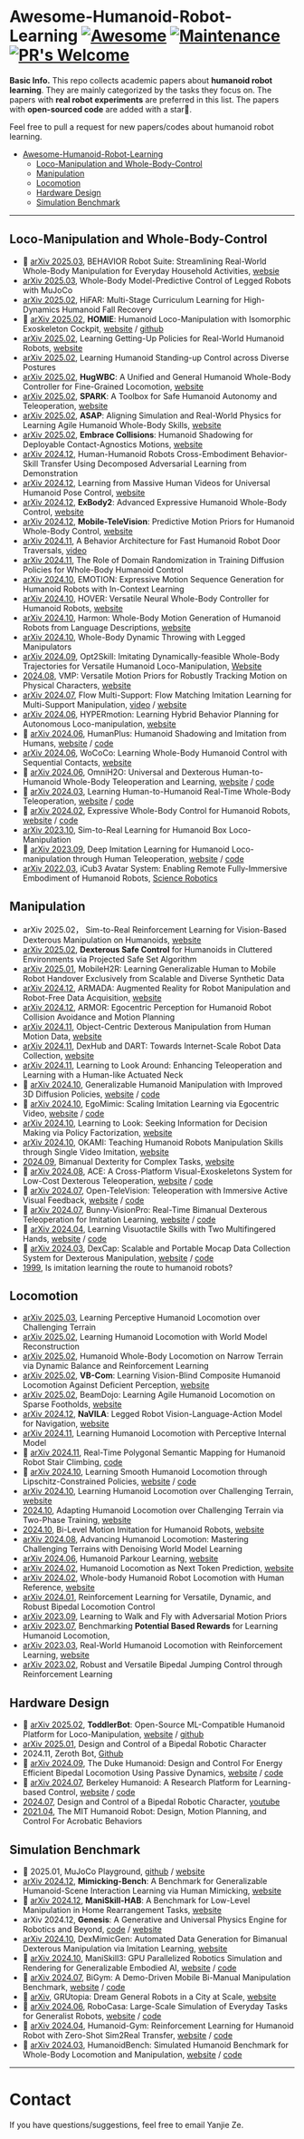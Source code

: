 # Awesome-Humanoid-Robot-Learning  [![Awesome](https://cdn.rawgit.com/sindresorhus/awesome/d7305f38d29fed78fa85652e3a63e154dd8e8829/media/badge.svg)](https://github.com/sindresorhus/awesome) [![Maintenance](https://img.shields.io/badge/Maintained%3F-yes-green.svg)](https://GitHub.com/Naereen/StrapDown.js/graphs/commit-activity) [![PR's Welcome](https://img.shields.io/badge/PRs-welcome-brightgreen.svg?style=flat)](http://makeapullrequest.com)

**Basic Info.** This repo collects academic papers about **humanoid robot learning**.  They are mainly categorized by the tasks they focus on. The papers with **real robot experiments** are preferred in this list. The papers with **open-sourced code** are added with a star🌟.

Feel free to pull a request for new papers/codes about humanoid robot learning.

- [Awesome-Humanoid-Robot-Learning](#awesome-humanoid-robot-learning)
  - [Loco-Manipulation and Whole-Body-Control](#loco-manipulation-and-whole-body-control)
  - [Manipulation](#manipulation)
  - [Locomotion](#locomotion)
  - [Hardware Design](#hardware-design)
  - [Simulation Benchmark](#simulation-benchmark)

---

## Loco-Manipulation and Whole-Body-Control
- 🌟 [arXiv 2025.03](https://arxiv.org/abs/2503.05652), BEHAVIOR Robot Suite: Streamlining Real-World Whole-Body Manipulation for Everyday Household Activities, [websie](https://behavior-robot-suite.github.io/)
- [arXiv 2025.03](https://arxiv.org/abs/2503.04613), Whole-Body Model-Predictive Control of Legged Robots with MuJoCo
- [arXiv 2025.02](https://arxiv.org/abs/2502.20061), HiFAR: Multi-Stage Curriculum Learning for High-Dynamics Humanoid Fall Recovery
- 🌟 [arXiv 2025.02](https://arxiv.org/abs/2502.13013), **HOMIE**: Humanoid Loco-Manipulation with Isomorphic Exoskeleton Cockpit, [website](https://homietele.github.io/) / [github](https://github.com/OpenRobotLab/OpenHomie)
- [arXiv 2025.02](https://arxiv.org/abs/2502.12152), Learning Getting-Up Policies for Real-World Humanoid Robots, [website](https://humanoid-getup.github.io/)
- [arXiv 2025.02](https://arxiv.org/abs/2502.08378), Learning Humanoid Standing-up Control across Diverse Postures
- [arXiv 2025.02](https://arxiv.org/abs/2502.03206), **HugWBC**: A Unified and General Humanoid Whole-Body Controller
for Fine-Grained Locomotion, [website](https://hugwbc.github.io/)
- [arXiv 2025.02](https://arxiv.org/abs/2502.03132), **SPARK**: A Toolbox for Safe Humanoid Autonomy and Teleoperation, [website](https://intelligent-control-lab.github.io/spark/)
- [arXiv 2025.02](https://agile.human2humanoid.com/), **ASAP**: Aligning Simulation and Real-World Physics for Learning Agile Humanoid Whole-Body Skills, [website](https://agile.human2humanoid.com/)
- [arXiv 2025.02](https://arxiv.org/abs/2502.01465), **Embrace Collisions**: Humanoid Shadowing for Deployable Contact-Agnostics Motions, [website](https://project-instinct.github.io/)
- [arXiv 2024.12](https://arxiv.org/abs/2412.15166), Human-Humanoid Robots Cross-Embodiment Behavior-Skill Transfer Using Decomposed Adversarial Learning from Demonstration
- [arXiv 2024.12](https://arxiv.org/abs/2412.14172), Learning from Massive Human Videos for Universal Humanoid Pose Control, [website](https://usc-gvl.github.io/UH-1/)
- [arXiv 2024.12](https://arxiv.org/abs/2412.13196), **ExBody2**: Advanced Expressive Humanoid Whole-Body Control, [website](https://exbody2.github.io/)
- [arXiv 2024.12](https://arxiv.org/abs/2412.07773), **Mobile-TeleVision**: Predictive Motion Priors for Humanoid Whole-Body Control, [website](https://mobile-tv.github.io/)
- [arXiv 2024.11](https://arxiv.org/abs/2411.03532), A Behavior Architecture for Fast Humanoid Robot Door Traversals, [video](https://www.youtube.com/playlist?list=PLXuyT8w3JVgMPaB5nWNRNHtqzRK8i68dy)
- [arXiv 2024.11](https://arxiv.org/abs/2411.01349), The Role of Domain Randomization in Training Diffusion Policies for Whole-Body Humanoid Control
- [arXiv 2024.10](https://arxiv.org/abs/2410.23234), EMOTION: Expressive Motion Sequence Generation for Humanoid Robots with In-Context Learning
- [arXiv 2024.10](https://arxiv.org/abs/2410.21229), HOVER: Versatile Neural Whole-Body Controller for Humanoid Robots, [website](https://hover-versatile-humanoid.github.io/)
- [arXiv 2024.10](https://arxiv.org/abs/2410.12773), Harmon: Whole-Body Motion Generation of Humanoid Robots from Language Descriptions, [website](https://ut-austin-rpl.github.io/Harmon/)
- [arXiv 2024.10](https://arxiv.org/abs/2410.05681), Whole-Body Dynamic Throwing with Legged Manipulators
- [arXiv 2024.09](https://arxiv.org/abs/2409.20514), Opt2Skill: Imitating Dynamically-feasible Whole-Body Trajectories for Versatile Humanoid Loco-Manipulation, [Website](https://opt2skill.github.io/)
- [2024.08](https://la.disneyresearch.com/publication/vmp-versatile-motion-priors-for-robustly-tracking-motion-on-physical-characters/), VMP: Versatile Motion Priors for Robustly Tracking Motion on Physical Characters, [website](https://la.disneyresearch.com/publication/vmp-versatile-motion-priors-for-robustly-tracking-motion-on-physical-characters/)
- [arXiv 2024.07](https://arxiv.org/abs/2407.12381), Flow Multi-Support: Flow Matching Imitation Learning for Multi-Support Manipulation, [video](https://www.youtube.com/watch?v=OyXojqRasHU) / [website](https://hucebot.github.io/flow_multisupport_website/)
- [arXiv 2024.06](https://arxiv.org/abs/2406.14655v1), HYPERmotion: Learning Hybrid Behavior Planning for Autonomous Loco-manipulation, [website](https://hy-motion.github.io/)
- 🌟 [arXiv 2024.06](https://arxiv.org/abs/2406.10454), HumanPlus: Humanoid Shadowing and Imitation from Humans, [website](https://humanoid-ai.github.io/) / [code](https://github.com/MarkFzp/humanplus)
- [arXiv 2024.06](https://arxiv.org/abs/2406.06005), WoCoCo: Learning Whole-Body Humanoid Control with Sequential Contacts, [website](https://lecar-lab.github.io/wococo/)
- 🌟 [arXiv 2024.06](https://arxiv.org/abs/2406.08858), OmniH2O: Universal and Dexterous Human-to-Humanoid Whole-Body Teleoperation and Learning, [website](https://omni.human2humanoid.com/) / [code](https://github.com/LeCAR-Lab/human2humanoid)
- 🌟 [arXiv 2024.03](https://arxiv.org/abs/2403.04436), Learning Human-to-Humanoid Real-Time Whole-Body Teleoperation, [website](https://human2humanoid.com/) / [code](https://github.com/LeCAR-Lab/human2humanoid)
- 🌟 [arXiv 2024.02](https://arxiv.org/abs/2402.16796), Expressive Whole-Body Control for Humanoid Robots, [website](https://expressive-humanoid.github.io/) / [code](https://github.com/chengxuxin/expressive-humanoid)
- [arXiv 2023.10](https://arxiv.org/abs/2310.03191), Sim-to-Real Learning for Humanoid Box Loco-Manipulation
- 🌟 [arXiv 2023.09](https://arxiv.org/abs/2309.01952), Deep Imitation Learning for Humanoid Loco-manipulation through Human Teleoperation, [website](https://ut-austin-rpl.github.io/TRILL/) / [code](https://github.com/UT-Austin-RPL/TRILL)
- [arXiv 2022.03](https://arxiv.org/abs/2203.06972), iCub3 Avatar System: Enabling Remote Fully-Immersive Embodiment of Humanoid Robots, [Science Robotics](https://www.science.org/doi/10.1126/scirobotics.adh3834)

## Manipulation
- arXiv 2025.02， Sim-to-Real Reinforcement Learning for Vision-Based Dexterous Manipulation on Humanoids, [website](https://toruowo.github.io/recipe/)
- [arXiv 2025.02](https://arxiv.org/abs/2502.02858), **Dexterous Safe Control** for Humanoids in Cluttered Environments via Projected Safe Set Algorithm
- [arXiv 2025.01](https://arxiv.org/abs/2501.04595), MobileH2R: Learning Generalizable Human to Mobile Robot Handover Exclusively from Scalable and Diverse Synthetic Data
- [arXiv 2024.12](https://arxiv.org/abs/2412.10631), ARMADA: Augmented Reality for Robot Manipulation and Robot-Free Data Acquisition, [website](https://nataliya.dev/armada)
- [arXiv 2024.12](https://arxiv.org/abs/2412.00396), ARMOR: Egocentric Perception for Humanoid Robot Collision Avoidance and Motion Planning
- [arXiv 2024.11](https://arxiv.org/abs/2411.04005), Object-Centric Dexterous Manipulation from Human Motion Data, [website](https://cypypccpy.github.io/obj-dex.github.io/)
- [arXiv 2024.11](https://arxiv.org/abs/2411.02214), DexHub and DART: Towards Internet-Scale Robot Data Collection, [website](https://dexhub.ai/project)
- [arXiv 2024.11](https://arxiv.org/abs/2411.00704), Learning to Look Around: Enhancing Teleoperation and Learning with a Human-like Actuated Neck
- 🌟 [arXiv 2024.10](https://arxiv.org/abs/2410.10803), Generalizable Humanoid Manipulation with Improved 3D Diffusion Policies, [website](https://humanoid-manipulation.github.io/) / [code](https://github.com/YanjieZe/Improved-3D-Diffusion-Policy)
- 🌟 [arXiv 2024.10](https://arxiv.org/abs/2410.24221), EgoMimic: Scaling Imitation Learning via Egocentric Video, [website](https://egomimic.github.io/) / [code](https://github.com/SimarKareer/EgoMimic)
- [arXiv 2024.10](https://arxiv.org/abs/2410.18964), Learning to Look: Seeking Information for Decision Making via Policy Factorization, [website](https://robin-lab.cs.utexas.edu/learning2look/)
- [arXiv 2024.10](https://arxiv.org/abs/2410.11792), OKAMI: Teaching Humanoid Robots Manipulation Skills through Single Video Imitation, [website](https://ut-austin-rpl.github.io/OKAMI/)
- [2024.09](https://openreview.net/forum?id=55tYfHvanf), Bimanual Dexterity for Complex Tasks, [website](https://bidex-teleop.github.io/)
- 🌟 [arXiv 2024.08](https://arxiv.org/abs/2408.11805), ACE: A Cross-Platform Visual-Exoskeletons System for Low-Cost Dexterous Teleoperation, [website](https://ace-teleop.github.io/) / [code](https://github.com/ACETeleop/ACETeleop)
- 🌟 [arXiv 2024.07](https://arxiv.org/abs/2407.01512), Open-TeleVision: Teleoperation with Immersive Active Visual Feedback, [website](https://robot-tv.github.io/) / [code](https://github.com/OpenTeleVision/TeleVision)
- 🌟 [arXiv 2024.07](https://arxiv.org/abs/2407.03162), Bunny-VisionPro: Real-Time Bimanual Dexterous Teleoperation for Imitation Learning, [website](https://dingry.github.io/projects/bunny_visionpro.html) / [code](https://github.com/Dingry/BunnyVisionPro)
- 🌟 [arXiv 2024.04](https://arxiv.org/abs/2404.16823), Learning Visuotactile Skills with Two Multifingered Hands, [website](https://toruowo.github.io/hato/) / [code](https://github.com/toruowo/hato)
- 🌟 [arXiv 2024.03](https://arxiv.org/abs/2403.07788), DexCap: Scalable and Portable Mocap Data Collection System for Dexterous Manipulation, [website](https://dex-cap.github.io/) / [code](https://github.com/j96w/DexCap)
- [1999](https://www.cell.com/trends/cognitive-sciences/abstract/S1364-6613(99)01327-3), Is imitation learning the route to humanoid robots?


## Locomotion
- [arXiv 2025.03](https://arxiv.org/abs/2503.00692), Learning Perceptive Humanoid Locomotion over Challenging Terrain
- [arXiv 2025.02](https://arxiv.org/abs/2502.16230), Learning Humanoid Locomotion with World Model Reconstruction
- [arXiv 2025.02](https://arxiv.org/abs/2502.17219), Humanoid Whole-Body Locomotion on Narrow Terrain via Dynamic Balance and Reinforcement Learning
- [arXiv 2025.02](https://arxiv.org/abs/2502.14814), **VB-Com**: Learning Vision-Blind Composite Humanoid Locomotion Against Deficient Perception, [website](https://renjunli99.github.io/vbcom.github.io/) 
- [arXiv 2025.02](https://arxiv.org/abs/2502.10363), BeamDojo: Learning Agile Humanoid Locomotion on Sparse Footholds, [website](https://why618188.github.io/beamdojo/)
- [arXiv 2024.12](https://arxiv.org/abs/2412.04453), **NaVILA**: Legged Robot Vision-Language-Action Model for Navigation, [website](https://navila-bot.github.io/)
- [arXiv 2024.11](https://arxiv.org/abs/2411.14386), Learning Humanoid Locomotion with Perceptive Internal Model
- 🌟 [arXiv 2024.11](https://arxiv.org/abs/2411.01919), Real-Time Polygonal Semantic Mapping for Humanoid Robot Stair Climbing, [code](https://github.com/BTFrontier/polygon_mapping)
- 🌟 [arXiv 2024.10](https://arxiv.org/abs/2410.11825), Learning Smooth Humanoid Locomotion through Lipschitz-Constrained Policies, [website](https://lipschitz-constrained-policy.github.io/) / [code](https://github.com/zixuan417/smooth-humanoid-locomotion)
- [arXiv 2024.10](https://arxiv.org/abs/2410.03654), Learning Humanoid Locomotion over Challenging Terrain, [website](https://humanoid-challenging-terrain.github.io/)
- [2024.10](https://openreview.net/forum?id=O0oK2bVist), Adapting Humanoid Locomotion over Challenging Terrain via Two-Phase Training, [website](https://sites.google.com/view/adapting-humanoid-locomotion/two-phase-training)
- [2024.10](https://openreview.net/forum?id=wH7Wv0nAm8), Bi-Level Motion Imitation for Humanoid Robots, [website](https://sites.google.com/view/bmi-corl2024)
- [arXiv 2024.08](https://arxiv.org/abs/2408.14472), Advancing Humanoid Locomotion: Mastering Challenging Terrains with Denoising World Model Learning
- [arXiv 2024.06](https://arxiv.org/abs/2406.10759), Humanoid Parkour Learning, [website](https://humanoid4parkour.github.io/)
- [arXiv 2024.02](https://arxiv.org/abs/2402.19469), Humanoid Locomotion as Next Token Prediction, [website](https://humanoid-next-token-prediction.github.io/)
- [arXiv 2024.02](https://arxiv.org/abs/2402.18294), Whole-body Humanoid Robot Locomotion with Human Reference, [website](https://greatsjk.github.io/Adam-PNDbotics/)
- [arXiv 2024.01](https://arxiv.org/abs/2401.16889), Reinforcement Learning for Versatile, Dynamic, and Robust Bipedal Locomotion Control
- [arXiv 2023.09](https://arxiv.org/abs/2309.12784), Learning to Walk and Fly with Adversarial Motion Priors
- [arXiv 2023.07](https://arxiv.org/abs/2307.10142), Benchmarking **Potential Based Rewards** for Learning Humanoid Locomotion, 
- [arXiv 2023.03](https://arxiv.org/abs/2303.03381), Real-World Humanoid Locomotion with Reinforcement Learning, [website](https://learning-humanoid-locomotion.github.io/)
- [arXiv 2023.02](https://arxiv.org/abs/2302.09450), Robust and Versatile Bipedal Jumping Control through Reinforcement Learning

## Hardware Design
- 🌟 [arXiv 2025.02](https://arxiv.org/abs/2502.00893), **ToddlerBot**: Open-Source ML-Compatible Humanoid Platform for Loco-Manipulation, [website](https://toddlerbot.github.io/) / [github](https://github.com/hshi74/toddlerbot)
- [arXiv 2025.01](https://arxiv.org/abs/2501.05204), Design and Control of a Bipedal Robotic Character
- 2024.11, Zeroth Bot, [Github](https://github.com/zeroth-robotics/zeroth-bot)
- 🌟 [arXiv 2024.09](https://arxiv.org/abs/2409.19795), The Duke Humanoid: Design and Control For Energy Efficient Bipedal Locomotion Using Passive Dynamics, [website](http://www.generalroboticslab.com/blogs/blog/2024-09-29-dukehumanoidv1/index.html) / [code](https://github.com/generalroboticslab/dukeHumanoidHardwareControl)
- 🌟 [arXiv 2024.07](https://arxiv.org/abs/2407.21781), Berkeley Humanoid: A Research Platform for Learning-based Control, [website](https://berkeley-humanoid.com/) / [code](https://github.com/HybridRobotics/isaac_berkeley_humanoid)
- [2024.07](https://la.disneyresearch.com/publication/design-and-control-of-a-bipedal-robotic-character/), Design and Control of a Bipedal Robotic Character, [youtube](https://youtu.be/7_LW7u-nk6Q?si=DTpHYW_fCOST26tR)
- [2021.04](https://arxiv.org/abs/2104.09025), The MIT Humanoid Robot: Design, Motion Planning, and Control For Acrobatic Behaviors

## Simulation Benchmark
- 🌟 2025.01, MuJoCo Playground, [github](https://github.com/google-deepmind/mujoco_playground) / [website](https://playground.mujoco.org/)
- [arXiv 2024.12](https://arxiv.org/abs/2412.17730), **Mimicking-Bench**: A Benchmark for Generalizable Humanoid-Scene Interaction Learning via Human Mimicking, [website](https://mimicking-bench.github.io/)
- 🌟 [arXiv 2024.12](https://arxiv.org/abs/2412.13211), **ManiSkill-HAB**: A Benchmark for Low-Level Manipulation in Home Rearrangement Tasks, [website](https://arth-shukla.github.io/mshab/)
- arXiv 2024.12, **Genesis**: A Generative and Universal Physics Engine for Robotics and Beyond, [code](https://github.com/Genesis-Embodied-AI/Genesis) / [website](https://genesis-embodied-ai.github.io/)
- [arXiv 2024.10](https://arxiv.org/abs/2410.24185), DexMimicGen: Automated Data Generation for Bimanual Dexterous Manipulation via Imitation Learning, [website](https://dexmimicgen.github.io/)
- 🌟 [arXiv 2024.10](https://arxiv.org/abs/2410.00425), ManiSkill3: GPU Parallelized Robotics Simulation and Rendering for Generalizable Embodied AI, [website](https://www.maniskill.ai/home) / [code](https://github.com/haosulab/ManiSkill)
- 🌟 [arXiv 2024.07](https://arxiv.org/abs/2407.07788), BiGym: A Demo-Driven Mobile Bi-Manual Manipulation Benchmark, [website](https://chernyadev.github.io/bigym/) / [code](https://github.com/chernyadev/bigym)
- 🌟 [arXiv](https://arxiv.org/abs/2407.10943), GRUtopia: Dream General Robots in a City at Scale, [website](https://github.com/OpenRobotLab/GRUtopia)
- 🌟 [arXiv 2024.06](https://arxiv.org/abs/2406.02523), RoboCasa: Large-Scale Simulation of Everyday Tasks for Generalist Robots, [website](https://robocasa.ai/) / [code](https://github.com/robocasa/robocasa)
- 🌟 [arXiv 2024.04](https://arxiv.org/abs/2404.05695), Humanoid-Gym: Reinforcement Learning for Humanoid Robot with Zero-Shot Sim2Real Transfer, [website](https://sites.google.com/view/humanoid-gym/) / [code](https://github.com/roboterax/humanoid-gym)
- 🌟 [arXiv 2024.03](https://arxiv.org/abs/2403.10506), HumanoidBench: Simulated Humanoid Benchmark for Whole-Body Locomotion and Manipulation, [website](https://humanoid-bench.github.io/) / [code](https://github.com/carlosferrazza/humanoid-bench)



--- 
# Contact
If you have questions/suggestions, feel free to email Yanjie Ze.

